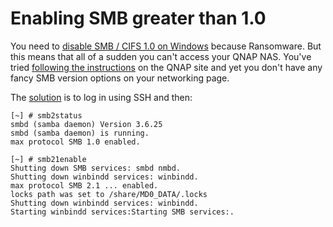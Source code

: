 # Enabling SMB greater than 1.0

You need to [disable SMB / CIFS 1.0 on Windows](https://www.saotn.org/disable-smbv1-windows-10-windows-server/) because
Ransomware. But this means that all of a sudden you can't access your QNAP NAS.
You've tried [following the instructions](https://www.qnap.com/en/how-to/tutorial/article/how-to-use-smb-3-0-in-qts-4-2)
on the QNAP site and yet you don't have any fancy SMB version options on your
networking page.

The [solution](https://forum.qnap.com/viewtopic.php?t=125875) is to log in using
SSH and then:

```
[~] # smb2status
smbd (samba daemon) Version 3.6.25
smbd (samba daemon) is running.
max protocol SMB 1.0 enabled.

[~] # smb21enable
Shutting down SMB services: smbd nmbd.
Shutting down winbindd services: winbindd.
max protocol SMB 2.1 ... enabled.
locks path was set to /share/MD0_DATA/.locks
Shutting down winbindd services: winbindd.
Starting winbindd services:Starting SMB services:.
```

